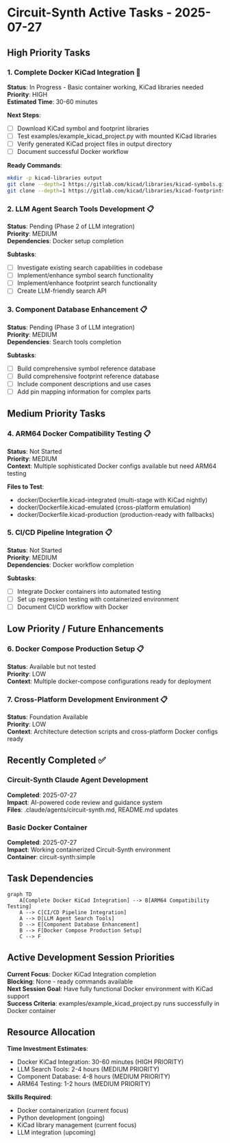 # Circuit-Synth Active Tasks - 2025-07-27

## High Priority Tasks

### 1. Complete Docker KiCad Integration 🚧
**Status**: In Progress - Basic container working, KiCad libraries needed  
**Priority**: HIGH  
**Estimated Time**: 30-60 minutes  

**Next Steps**:
- [ ] Download KiCad symbol and footprint libraries
- [ ] Test examples/example_kicad_project.py with mounted KiCad libraries
- [ ] Verify generated KiCad project files in output directory
- [ ] Document successful Docker workflow

**Ready Commands**:
```bash
mkdir -p kicad-libraries output
git clone --depth=1 https://gitlab.com/kicad/libraries/kicad-symbols.git kicad-libraries/symbols
git clone --depth=1 https://gitlab.com/kicad/libraries/kicad-footprints.git kicad-libraries/footprints
```

### 2. LLM Agent Search Tools Development 📋
**Status**: Pending (Phase 2 of LLM integration)  
**Priority**: MEDIUM  
**Dependencies**: Docker setup completion  

**Subtasks**:
- [ ] Investigate existing search capabilities in codebase
- [ ] Implement/enhance symbol search functionality
- [ ] Implement/enhance footprint search functionality
- [ ] Create LLM-friendly search API

### 3. Component Database Enhancement 📋
**Status**: Pending (Phase 3 of LLM integration)  
**Priority**: MEDIUM  
**Dependencies**: Search tools completion  

**Subtasks**:
- [ ] Build comprehensive symbol reference database
- [ ] Build comprehensive footprint reference database
- [ ] Include component descriptions and use cases
- [ ] Add pin mapping information for complex parts

## Medium Priority Tasks

### 4. ARM64 Docker Compatibility Testing 📋
**Status**: Not Started  
**Priority**: MEDIUM  
**Context**: Multiple sophisticated Docker configs available but need ARM64 testing  

**Files to Test**:
- docker/Dockerfile.kicad-integrated (multi-stage with KiCad nightly)
- docker/Dockerfile.kicad-emulated (cross-platform emulation)
- docker/Dockerfile.kicad-production (production-ready with fallbacks)

### 5. CI/CD Pipeline Integration 📋
**Status**: Not Started  
**Priority**: MEDIUM  
**Dependencies**: Docker workflow completion  

**Subtasks**:
- [ ] Integrate Docker containers into automated testing
- [ ] Set up regression testing with containerized environment
- [ ] Document CI/CD workflow with Docker

## Low Priority / Future Enhancements

### 6. Docker Compose Production Setup 📋
**Status**: Available but not tested  
**Priority**: LOW  
**Context**: Multiple docker-compose configurations ready for deployment  

### 7. Cross-Platform Development Environment 📋
**Status**: Foundation Available  
**Priority**: LOW  
**Context**: Architecture detection scripts and cross-platform Docker configs ready  

## Recently Completed ✅

### Circuit-Synth Claude Agent Development
**Completed**: 2025-07-27  
**Impact**: AI-powered code review and guidance system  
**Files**: .claude/agents/circuit-synth.md, README.md updates  

### Basic Docker Container
**Completed**: 2025-07-27  
**Impact**: Working containerized Circuit-Synth environment  
**Container**: circuit-synth:simple  

## Task Dependencies

```mermaid
graph TD
    A[Complete Docker KiCad Integration] --> B[ARM64 Compatibility Testing]
    A --> C[CI/CD Pipeline Integration]
    A --> D[LLM Agent Search Tools]
    D --> E[Component Database Enhancement]
    B --> F[Docker Compose Production Setup]
    C --> F
```

## Active Development Session Priorities

**Current Focus**: Docker KiCad Integration completion  
**Blocking**: None - ready commands available  
**Next Session Goal**: Have fully functional Docker environment with KiCad support  
**Success Criteria**: examples/example_kicad_project.py runs successfully in Docker container  

## Resource Allocation

**Time Investment Estimates**:
- Docker KiCad Integration: 30-60 minutes (HIGH PRIORITY)
- LLM Search Tools: 2-4 hours (MEDIUM PRIORITY)
- Component Database: 4-8 hours (MEDIUM PRIORITY)
- ARM64 Testing: 1-2 hours (MEDIUM PRIORITY)

**Skills Required**:
- Docker containerization (current focus)
- Python development (ongoing)
- KiCad library management (current focus)
- LLM integration (upcoming)